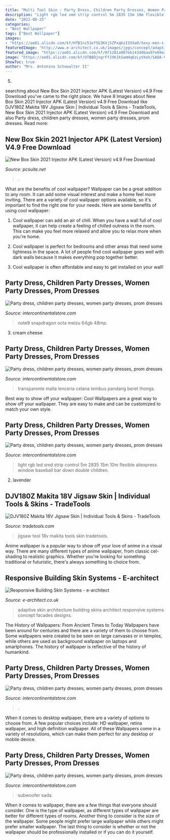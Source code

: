 ```yaml
---
title: "Multi Tool Skin : Party Dress, Children Party Dresses, Women Party Dresses, Prom Dresses"
description: "Light rgb led smd strip control 5m 2835 15m 10m flexible aliexpress window baseball bar down double children"
date: "2022-08-25"
categories:
- "Best Wallpaper"
tags: ["Best Wallpaper"]
images:
- "https://ae01.alicdn.com/kf/HTB1ni53ef5G3KVjSZPxq6zI3XXa0/Sexy-men-s-thong-ultra-thin-transparent-network-yarn-low-waist-underwear-sexy-underwear-the-temptation.jpg_640x640.jpg"
featuredImage: "http://www.e-architect.co.uk/images/jpgs/concept/adaptive-skins-s140713-2.jpg"
featured_image: "https://ae01.alicdn.com/kf/H71281a007eb143d4baa97e69e288ca21H/Global-Version-Meizu-Note-9-4GB-64GB-Smartphone-Snapdragon-675-Octa-Core-Note9-48MP-Dual-Camera.jpg_640x640.jpg"
image: "https://ae01.alicdn.com/kf/UTB8DjngrFfJXKJkSamHq6zLyVXah/SADA-V-160-USB-Wired-Wooden-Combination-Speakers-Computer-Speakers-Bass-Stereo-Music-Player-Subwoofer-Sound.jpg_220x220.jpg"
ShowToc: true
author: "Mrs. Antonina Schowalter II"
---
```



5.

	

		
searching about New Box Skin 2021 Injector APK (Latest Version) v4.9 Free Download you've came to the right place. We have 8 Images about New Box Skin 2021 Injector APK (Latest Version) v4.9 Free Download like DJV180Z Makita 18V Jigsaw Skin | Individual Tools &amp; Skins - TradeTools, New Box Skin 2021 Injector APK (Latest Version) v4.9 Free Download and also Party dress, children party dresses, women party dresses, prom dresses. Read more:
		
    
## New Box Skin 2021 Injector APK (Latest Version) V4.9 Free Download

<img loading=lazy src="https://pcsuite.net/wp-content/uploads/Box-Skin-Menu-All-Skin.jpg" onerror="this.onerror=null;this.src='https://tse4.mm.bing.net/th?id=OIP.r8UcNjcMhdn0yZpgvJjV6QHaGO&amp;pid=15.1';" alt="New Box Skin 2021 Injector APK (Latest Version) v4.9 Free Download">

_Source: pcsuite.net_

>. 

	

What are the benefits of cool wallpaper?
Wallpaper can be a great addition to any room. It can add some visual interest and make a home feel more inviting. There are a variety of cool wallpaper options available, so it's important to find the right one for your needs. Here are some benefits of using cool wallpaper: 
1. Cool wallpaper can add an air of chill. When you have a wall full of cool wallpaper, it can help create a feeling of chilled outness in the room. This can make you feel more relaxed and allow you to relax more when you're home. 

2. Cool wallpaper is perfect for bedrooms and other areas that need some lightness in the space. A lot of people find cool wallpaper goes well with dark walls because it makes everything pop together better. 

3. Cool wallpaper is often affordable and easy to get installed on your wall!

    
## Party Dress, Children Party Dresses, Women Party Dresses, Prom Dresses

<img loading=lazy src="https://ae01.alicdn.com/kf/H71281a007eb143d4baa97e69e288ca21H/Global-Version-Meizu-Note-9-4GB-64GB-Smartphone-Snapdragon-675-Octa-Core-Note9-48MP-Dual-Camera.jpg_640x640.jpg" onerror="this.onerror=null;this.src='https://tse4.mm.bing.net/th?id=OIP.5adylVxPtwUs2RSqZEREvgHaHa&amp;pid=15.1';" alt="Party dress, children party dresses, women party dresses, prom dresses">

_Source: intercontinentalstore.com_

>note9 snapdragon octa meizu 64gb 48mp. 

	

3. cream cheese 

    
## Party Dress, Children Party Dresses, Women Party Dresses, Prom Dresses

<img loading=lazy src="https://ae01.alicdn.com/kf/HTB1ni53ef5G3KVjSZPxq6zI3XXa0/Sexy-men-s-thong-ultra-thin-transparent-network-yarn-low-waist-underwear-sexy-underwear-the-temptation.jpg_640x640.jpg" onerror="this.onerror=null;this.src='https://tse2.mm.bing.net/th?id=OIP.wZC1A_Dr-QUea8eByLwoSgHaHa&amp;pid=15.1';" alt="Party dress, children party dresses, women party dresses, prom dresses">

_Source: intercontinentalstore.com_

>transparente malla lenceria celana tembus pandang beret thongs. 

	

Best way to show off your wallpaper:
Cool Wallpapers are a great way to show off your wallpaper. They are easy to make and can be customized to match your own style.

    
## Party Dress, Children Party Dresses, Women Party Dresses, Prom Dresses

<img loading=lazy src="https://i0.wp.com/ae01.alicdn.com/kf/HTB1ojwlaE_rK1Rjy0Fcq6zEvVXaS.jpg?resize=800%2C500" onerror="this.onerror=null;this.src='https://tse2.mm.bing.net/th?id=OIP.QEx6fPvVtzmx_CSe9sPOegHaE8&amp;pid=15.1';" alt="Party dress, children party dresses, women party dresses, prom dresses">

_Source: intercontinentalstore.com_

>light rgb led smd strip control 5m 2835 15m 10m flexible aliexpress window baseball bar down double children. 

	

2. lavender 

    
## DJV180Z Makita 18V Jigsaw Skin | Individual Tools &amp; Skins - TradeTools

<img loading=lazy src="https://www.tradetools.com/images/ProductImages/DJV180Z.jpg" onerror="this.onerror=null;this.src='https://tse3.mm.bing.net/th?id=OIP.dzqXEejNhoGNndRzGFLi7gHaHa&amp;pid=15.1';" alt="DJV180Z Makita 18V Jigsaw Skin | Individual Tools &amp; Skins - TradeTools">

_Source: tradetools.com_

>jigsaw tool 18v makita tools skin tradetools. 

	

Anime wallpaper is a popular way to show off your love of anime in a visual way. There are many different types of anime wallpaper, from classic cel-shading to realistic graphics. Whether you're looking for something traditional or futuristic, there's always something to choice from.

    
## Responsive Building Skin Systems - E-architect

<img loading=lazy src="http://www.e-architect.co.uk/images/jpgs/concept/adaptive-skins-s140713-2.jpg" onerror="this.onerror=null;this.src='https://tse1.mm.bing.net/th?id=OIP.-awJ2hdUBhxRXx9DGxRQKwHaFj&amp;pid=15.1';" alt="Responsive Building Skin Systems - e-architect">

_Source: e-architect.co.uk_

>adaptive skin architecture building skins architect responsive systems concept facades designs. 

	

The History of Wallpapers: From Ancient Times to Today
Wallpapers have been around for centuries and there are a variety of them to choose from. Some wallpapers were created to be seen on large canvases or in temples, while others are used as background wallpaper on laptops and smartphones. The history of wallpaper is reflective of the history of humankind.

    
## Party Dress, Children Party Dresses, Women Party Dresses, Prom Dresses

<img loading=lazy src="https://ae01.alicdn.com/kf/Hd9761a3feb114e3486cec9585e1d3099B.jpg" onerror="this.onerror=null;this.src='https://tse4.mm.bing.net/th?id=OIP.Gdx_gTJqIhdEQaLUEJPBLAHaLH&amp;pid=15.1';" alt="Party dress, children party dresses, women party dresses, prom dresses">

_Source: intercontinentalstore.com_

>. 

	

When it comes to desktop wallpaper, there are a variety of options to choose from. A few popular choices include: HD wallpaper, retina wallpaper, and high definition wallpaper. All of these Wallpapers come in a variety of resolutions, which can make them perfect for any desktop or mobile device. 

    
## Party Dress, Children Party Dresses, Women Party Dresses, Prom Dresses

<img loading=lazy src="https://ae01.alicdn.com/kf/UTB8DjngrFfJXKJkSamHq6zLyVXah/SADA-V-160-USB-Wired-Wooden-Combination-Speakers-Computer-Speakers-Bass-Stereo-Music-Player-Subwoofer-Sound.jpg_220x220.jpg" onerror="this.onerror=null;this.src='https://tse4.mm.bing.net/th?id=OIP.J3LxE7UiMOLwgj8dlhVU-AAAAA&amp;pid=15.1';" alt="Party dress, children party dresses, women party dresses, prom dresses">

_Source: intercontinentalstore.com_

>subwoofer sada. 

	

When it comes to wallpaper, there are a few things that everyone should consider. One is the type of wallpaper, as different types of wallpaper are better for different types of rooms. Another thing to consider is the size of the wallpaper. Some people might prefer large wallpaper while others might prefer smaller wallpaper. The last thing to consider is whether or not the wallpaper should be professionally installed or if you can do it yourself.

